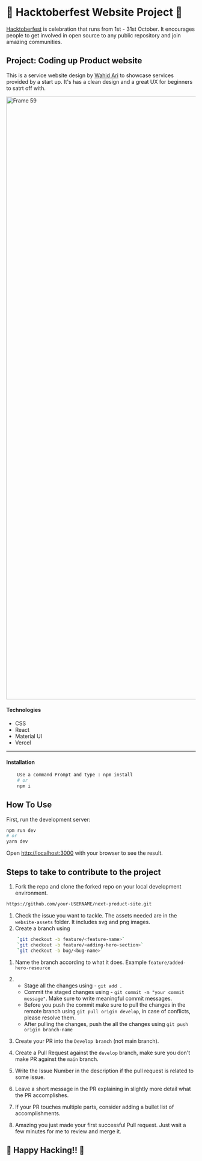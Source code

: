 # 👻 Hacktoberfest Website Project 👻

[Hacktoberfest](https://hacktoberfest.digitalocean.com/) is celebration that runs from 1st - 31st October. It encourages people to get involved in open source to any public repository and join amazing communities.

## Project: Coding up Product website
This is a service website design by [Wahid Ari](https://wahidari.vercel.app/) to showcase services provided by a start up.
It's has a clean design and a great UX for beginners to satrt off with. 

<img width="1600" alt="Frame 59" src="https://user-images.githubusercontent.com/54930887/136714374-a1bce8a7-de3f-4be5-a390-15f783895d98.png">


#### Technologies
- CSS
- React
- Material UI
- Vercel

---
#### Installation
```bash
    Use a command Prompt and type : npm install
    # or
    npm i
```

## How To Use
First, run the development server:

```bash
npm run dev
# or
yarn dev
```

Open [http://localhost:3000](http://localhost:3000) with your browser to see the result.

## Steps to take to contribute to the project

1. Fork the repo and clone the forked repo on your local development environment.

```bash
https://github.com/your-USERNAME/next-product-site.git
```

1. Check the issue you want to tackle. The assets needed are in the `website-assets` folder. It includes svg and png images.
1. Create a branch using

```bash
    `git checkout -b feature/<feature-name>`
    `git checkout -b feature/<adding-hero-section>`
    `git checkout -b bug/<bug-name>`
```

1. Name the branch according to what it does. Example `feature/added-hero-resource`

1. - Stage all the changes using - `git add .`
   - Commit the staged changes using - `git commit -m "your commit message"`. Make sure to write meaningful commit messages.
   - Before you push the commit make sure to pull the changes in the remote branch using `git pull origin develop`, in case of conflicts, please resolve them.
   - After pulling the changes, push the all the changes using `git push origin branch-name`
1. Create your PR into the `Develop branch` (not main branch).

1. Create a Pull Request against the `develop` branch, make sure you don't make PR against the `main` branch.
1. Write the Issue Number in the description if the pull request is related to some issue.
1. Leave a short message in the PR explaining in slightly more detail what the PR accomplishes.
1. If your PR touches multiple parts, consider adding a bullet list of accomplishments.
1. Amazing you just made your first successful Pull request. Just wait a few minutes for me to review and merge it.

## 🎃 Happy Hacking!! 🎃
